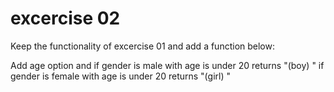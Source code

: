 # excercise 02

Keep the functionality of excercise 01 and add a function below:

Add age option and 
if gender is male with age is under 20 returns "(boy) <name>"
if gender is female with age is under 20 returns "(girl) <name>"
